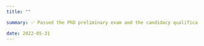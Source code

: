 ```yaml
---
title: ""

summary: ✅ Passed the PhD preliminary exam and the candidacy qualification.

date: 2022-05-31
---
```


